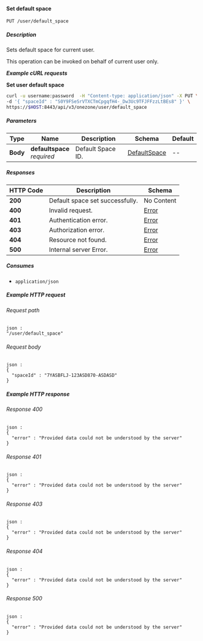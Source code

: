 
<a name="set_default_space"></a>
#### Set default space
```
PUT /user/default_space
```


##### Description
Sets default space for current user.

This operation can be invoked on behalf of current user only.

***Example cURL requests***

**Set user default space**
```bash
curl -u username:password  -H "Content-type: application/json" -X PUT \
-d '{ "spaceId" : "S0Y9FSeSrVTXCTmCpgqfH4-_Dw3Uc9TFJFFzzLtBEs8" }' \
https://$HOST:8443/api/v3/onezone/user/default_space
```


##### Parameters

|Type|Name|Description|Schema|Default|
|---|---|---|---|---|
|**Body**|**defaultspace**  <br>*required*|Default Space ID.|[DefaultSpace](../definitions/DefaultSpace.md#defaultspace)|--|


##### Responses

|HTTP Code|Description|Schema|
|---|---|---|
|**200**|Default space set successfully.|No Content|
|**400**|Invalid request.|[Error](../definitions/Error.md#error)|
|**401**|Authentication error.|[Error](../definitions/Error.md#error)|
|**403**|Authorization error.|[Error](../definitions/Error.md#error)|
|**404**|Resource not found.|[Error](../definitions/Error.md#error)|
|**500**|Internal server Error.|[Error](../definitions/Error.md#error)|


##### Consumes

* `application/json`


##### Example HTTP request

###### Request path
```
json :
"/user/default_space"
```


###### Request body
```
json :
{
  "spaceId" : "7YASBFLJ-123ASD870-ASDASD"
}
```


##### Example HTTP response

###### Response 400
```
json :
{
  "error" : "Provided data could not be understood by the server"
}
```


###### Response 401
```
json :
{
  "error" : "Provided data could not be understood by the server"
}
```


###### Response 403
```
json :
{
  "error" : "Provided data could not be understood by the server"
}
```


###### Response 404
```
json :
{
  "error" : "Provided data could not be understood by the server"
}
```


###### Response 500
```
json :
{
  "error" : "Provided data could not be understood by the server"
}
```



